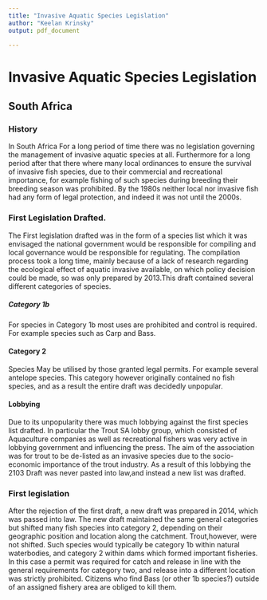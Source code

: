 ```yaml
---
title: "Invasive Aquatic Species Legislation"
author: "Keelan Krinsky"
output: pdf_document

---
```


# Invasive Aquatic Species Legislation 

## South Africa

### History
In South Africa For a long period of time there was no legislation governing the management of invasive aquatic species at all. Furthermore for a long period after that there where many local ordinances to ensure the survival of invasive fish species, due to their commercial and recreational importance, for example fishing of such species during breeding their breeding season was prohibited. By the 1980s neither local nor invasive fish had any form of legal protection, and indeed it was not until the 2000s. 


### First Legislation Drafted. 
The First legislation drafted was in the form of a species list which it was envisaged the national government would be responsible for compiling and local governance would be responsible for regulating. The compilation process took a long time, mainly because of a lack of research regarding the ecological effect of aquatic invasive available, on which policy decision could be made, so was only prepared by 2013.This draft contained several different categories of species. 

##### Category 1b
For species in Category 1b most uses are prohibited and control is required. For example species such as Carp and Bass.

#### Category 2
Species May be utilised by those granted legal permits. For example several antelope species. This category however originally contained no fish species, and as a result the entire draft was decidedly unpopular.

#### Lobbying 
Due to its unpopularity there was much lobbying against the first species list drafted. In particular the Trout SA lobby group, which consisted of Aquaculture companies as well as recreational fishers was very active in lobbying government and influencing the press. The aim of the association was for trout to be de-listed as an invasive species due to the socio-economic importance of the trout industry. As a result of this lobbying the 2103 Draft was never pasted into law,and instead a new list was drafted. 

### First legislation
After the rejection of the first draft, a new draft was prepared in 2014, which was passed into law. The new draft maintained the same general categories but shifted many fish species into category 2, depending on their geographic position and location along the catchment. Trout,however, were not shifted. Such species would typically be category 1b within natural waterbodies, and category 2 within dams which formed important fisheries. In this case a permit was required for catch and release in line with the general requirements for category two, and release into a different location was strictly prohibited. Citizens who find Bass (or other 1b species?) outside of an assigned fishery area are obliged to kill them. 



